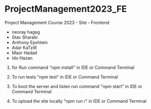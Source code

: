 # ProjectManagement2023_FE
Project Management Course 2023 - Site - Frontend 


- neoray hagag
- Stav Sharabi
- Anthony Epshtein
- Adar KaTziR
- Maor Hadad
- Ido Hazan
<!-- sprint1 , branch develop -->

1. for Run command
 "npm install" in IDE or Command Terminal 

2. To run tests 
"npm test" in IDE or Command Terminal 

3. To boot the server and listen run command
"npm start" in IDE or Command Terminal 

4. To upload the site locally
"npm run r" in IDE or Command Terminal 

<!-- sprint1 , branch develop -->




